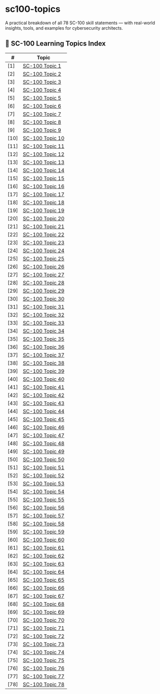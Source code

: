 # sc100-topics
A practical breakdown of all 78 SC-100 skill statements — with real-world insights, tools, and examples for cybersecurity architects.

## 📑 SC-100 Learning Topics Index

| #  | Topic |
|----|-------|
| [1] | [SC-100 Topic 1](./01-security-strategy-business-resiliency.md) |
| [2] | [SC-100 Topic 2](./02-sc100-topic.md) |
| [3] | [SC-100 Topic 3](./03-sc100-topic.md) |
| [4] | [SC-100 Topic 4](./04-sc100-topic.md) |
| [5] | [SC-100 Topic 5](./05-sc100-topic.md) |
| [6] | [SC-100 Topic 6](./06-sc100-topic.md) |
| [7] | [SC-100 Topic 7](./07-sc100-topic.md) |
| [8] | [SC-100 Topic 8](./08-sc100-topic.md) |
| [9] | [SC-100 Topic 9](./09-sc100-topic.md) |
| [10] | [SC-100 Topic 10](./10-sc100-topic.md) |
| [11] | [SC-100 Topic 11](./11-sc100-topic.md) |
| [12] | [SC-100 Topic 12](./12-sc100-topic.md) |
| [13] | [SC-100 Topic 13](./13-sc100-topic.md) |
| [14] | [SC-100 Topic 14](./14-sc100-topic.md) |
| [15] | [SC-100 Topic 15](./15-sc100-topic.md) |
| [16] | [SC-100 Topic 16](./16-sc100-topic.md) |
| [17] | [SC-100 Topic 17](./17-sc100-topic.md) |
| [18] | [SC-100 Topic 18](./18-sc100-topic.md) |
| [19] | [SC-100 Topic 19](./19-sc100-topic.md) |
| [20] | [SC-100 Topic 20](./20-sc100-topic.md) |
| [21] | [SC-100 Topic 21](./21-sc100-topic.md) |
| [22] | [SC-100 Topic 22](./22-sc100-topic.md) |
| [23] | [SC-100 Topic 23](./23-sc100-topic.md) |
| [24] | [SC-100 Topic 24](./24-sc100-topic.md) |
| [25] | [SC-100 Topic 25](./25-sc100-topic.md) |
| [26] | [SC-100 Topic 26](./26-sc100-topic.md) |
| [27] | [SC-100 Topic 27](./27-sc100-topic.md) |
| [28] | [SC-100 Topic 28](./28-sc100-topic.md) |
| [29] | [SC-100 Topic 29](./29-sc100-topic.md) |
| [30] | [SC-100 Topic 30](./30-sc100-topic.md) |
| [31] | [SC-100 Topic 31](./31-sc100-topic.md) |
| [32] | [SC-100 Topic 32](./32-sc100-topic.md) |
| [33] | [SC-100 Topic 33](./33-sc100-topic.md) |
| [34] | [SC-100 Topic 34](./34-sc100-topic.md) |
| [35] | [SC-100 Topic 35](./35-sc100-topic.md) |
| [36] | [SC-100 Topic 36](./36-sc100-topic.md) |
| [37] | [SC-100 Topic 37](./37-sc100-topic.md) |
| [38] | [SC-100 Topic 38](./38-sc100-topic.md) |
| [39] | [SC-100 Topic 39](./39-sc100-topic.md) |
| [40] | [SC-100 Topic 40](./40-sc100-topic.md) |
| [41] | [SC-100 Topic 41](./41-sc100-topic.md) |
| [42] | [SC-100 Topic 42](./42-sc100-topic.md) |
| [43] | [SC-100 Topic 43](./43-sc100-topic.md) |
| [44] | [SC-100 Topic 44](./44-sc100-topic.md) |
| [45] | [SC-100 Topic 45](./45-sc100-topic.md) |
| [46] | [SC-100 Topic 46](./46-sc100-topic.md) |
| [47] | [SC-100 Topic 47](./47-sc100-topic.md) |
| [48] | [SC-100 Topic 48](./48-sc100-topic.md) |
| [49] | [SC-100 Topic 49](./49-sc100-topic.md) |
| [50] | [SC-100 Topic 50](./50-sc100-topic.md) |
| [51] | [SC-100 Topic 51](./51-sc100-topic.md) |
| [52] | [SC-100 Topic 52](./52-sc100-topic.md) |
| [53] | [SC-100 Topic 53](./53-sc100-topic.md) |
| [54] | [SC-100 Topic 54](./54-sc100-topic.md) |
| [55] | [SC-100 Topic 55](./55-sc100-topic.md) |
| [56] | [SC-100 Topic 56](./56-sc100-topic.md) |
| [57] | [SC-100 Topic 57](./57-sc100-topic.md) |
| [58] | [SC-100 Topic 58](./58-sc100-topic.md) |
| [59] | [SC-100 Topic 59](./59-sc100-topic.md) |
| [60] | [SC-100 Topic 60](./60-sc100-topic.md) |
| [61] | [SC-100 Topic 61](./61-sc100-topic.md) |
| [62] | [SC-100 Topic 62](./62-sc100-topic.md) |
| [63] | [SC-100 Topic 63](./63-sc100-topic.md) |
| [64] | [SC-100 Topic 64](./64-sc100-topic.md) |
| [65] | [SC-100 Topic 65](./65-sc100-topic.md) |
| [66] | [SC-100 Topic 66](./66-sc100-topic.md) |
| [67] | [SC-100 Topic 67](./67-sc100-topic.md) |
| [68] | [SC-100 Topic 68](./68-sc100-topic.md) |
| [69] | [SC-100 Topic 69](./69-sc100-topic.md) |
| [70] | [SC-100 Topic 70](./70-sc100-topic.md) |
| [71] | [SC-100 Topic 71](./71-sc100-topic.md) |
| [72] | [SC-100 Topic 72](./72-sc100-topic.md) |
| [73] | [SC-100 Topic 73](./73-sc100-topic.md) |
| [74] | [SC-100 Topic 74](./74-sc100-topic.md) |
| [75] | [SC-100 Topic 75](./75-sc100-topic.md) |
| [76] | [SC-100 Topic 76](./76-sc100-topic.md) |
| [77] | [SC-100 Topic 77](./77-sc100-topic.md) |
| [78] | [SC-100 Topic 78](./78-sc100-topic.md) |
